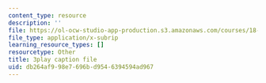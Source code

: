 ```yaml
---
content_type: resource
description: ''
file: https://ol-ocw-studio-app-production.s3.amazonaws.com/courses/18-01sc-single-variable-calculus-fall-2010/db264af998e7696bd9546394594ad967_pWXh5t-37Qg.srt
file_type: application/x-subrip
learning_resource_types: []
resourcetype: Other
title: 3play caption file
uid: db264af9-98e7-696b-d954-6394594ad967
---
```

